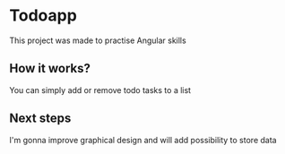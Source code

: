 # Todoapp

This project was made to practise Angular skills

## How it works?

You can simply add or remove todo tasks to a list

## Next steps

I'm gonna improve graphical design and will add possibility to store data

